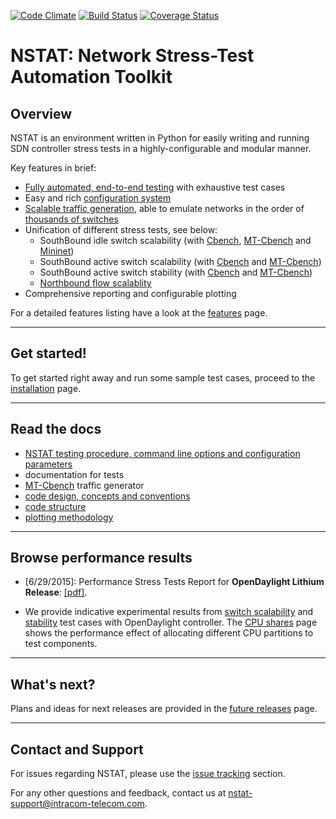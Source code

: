 [![Code Climate](https://codeclimate.com/github/intracom-telecom-sdn/nstat/badges/gpa.svg)](https://codeclimate.com/github/intracom-telecom-sdn/nstat)
[![Build Status](https://travis-ci.org/intracom-telecom-sdn/nstat.svg?branch=develop_release_1.1)](https://travis-ci.org/intracom-telecom-sdn/nstat)
[![Coverage Status](https://coveralls.io/repos/intracom-telecom-sdn/nstat/badge.svg?branch=develop_release_1.1&service=github)](https://coveralls.io/github/intracom-telecom-sdn/nstat?branch=develop_release_1.1)

# NSTAT: Network Stress-Test Automation Toolkit

## Overview

NSTAT is an environment written in Python for easily writing and running
SDN controller stress tests in a highly-configurable and modular manner.

Key features in brief:
- [Fully automated, end-to-end testing](https://github.com/intracom-telecom-sdn/nstat/wiki/NSTAT#work-flow) with exhaustive test cases
- Easy and rich [configuration system](https://github.com/intracom-telecom-sdn/nstat/wiki/NSTAT#configuration-keys)
- [Scalable traffic generation](https://github.com/intracom-telecom-sdn/nstat/wiki/MT-Cbench),
  able to emulate networks in the order of [thousands of switches](https://github.com/intracom-telecom-sdn/NSTAT/wiki/odl_scalability_results_lithium)
- Unification of different stress tests, see below:
  * SouthBound idle switch scalability (with [Cbench](https://github.com/intracom-telecom-sdn/nstat/wiki/Southbound-idle-scalability-cbench),
  [MT-Cbench](https://github.com/intracom-telecom-sdn/nstat/wiki/Southbound-idle-scalability-mtcbench) and [Mininet](https://github.com/intracom-telecom-sdn/nstat/wiki/Southbound-idle-scalability-mininet))
  * SouthBound active switch scalability (with [Cbench](https://github.com/intracom-telecom-sdn/nstat/wiki/Southbound-active-scalability-cbench)
  and [MT-Cbench](https://github.com/intracom-telecom-sdn/nstat/wiki/Southbound-active-scalability-mtcbench))
  * SouthBound active switch stability (with [Cbench](https://github.com/intracom-telecom-sdn/nstat/wiki/Southbound-active-stability-cbench)
  and [MT-Cbench](https://github.com/intracom-telecom-sdn/nstat/wiki/Southbound-active-stability-mtcbench))
  * [Northbound flow scalablity](https://github.com/intracom-telecom-sdn/nstat/wiki/Northbound-active-scalability-mininet)
- Comprehensive reporting and configurable plotting

For a detailed features listing have a look at the [features](https://github.com/intracom-telecom-sdn/nstat/wiki/Features) page.

-----------------------------------------------------------

## Get started!

To get started right away and run some sample test cases, proceed to the
[installation](https://github.com/intracom-telecom-sdn/nstat/wiki/Installation)
page.

-----------------------------------------------------------

## Read the docs

- [NSTAT testing procedure, command line options and configuration parameters](https://github.com/intracom-telecom-sdn/nstat/wiki/NSTAT)
- documentation for tests
- [MT-Cbench](https://github.com/intracom-telecom-sdn/nstat/wiki/MT-Cbench) traffic generator
- [code design, concepts and conventions](https://github.com/intracom-telecom-sdn/nstat/wiki/Code-design)
- [code structure](https://github.com/intracom-telecom-sdn/nstat/wiki/Code-design#code-structure)
- [plotting methodology](https://github.com/intracom-telecom-sdn/nstat/wiki/Plotting)

-----------------------------------------------------------

## Browse performance results

- [6/29/2015]: Performance Stress Tests Report for **OpenDaylight Lithium Release**: [[pdf]](https://raw.githubusercontent.com/wiki/intracom-telecom-sdn/nstat/files/ODL_performance_report_v1.0.pdf).

- We provide indicative experimental results from [switch  scalability](https://github.com/intracom-telecom-sdn/nstat/wiki/ODL-scalability-results)
and [stability](https://github.com/intracom-telecom-sdn/nstat/wiki/ODL-stability-results)
test cases with OpenDaylight controller. The [CPU shares](https://github.com/intracom-telecom-sdn/nstat/wiki/Cpu-shares) page
shows the performance effect of allocating different CPU partitions
to test components.

-----------------------------------------------------------

## What's next?

Plans and ideas for next releases are provided in the [future releases](https://github.com/intracom-telecom-sdn/nstat/wiki/Future-releases) page.

-----------------------------------------------------------

## Contact and Support

For issues regarding NSTAT, please use the [issue tracking](https://github.com/intracom-telecom-sdn/nstat/issues) section.

For any other questions and feedback, contact us at [nstat-support@intracom-telecom.com](mailto:nstat-support@intracom-telecom.com).
